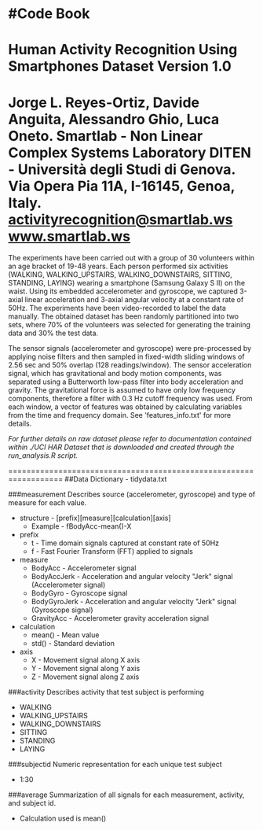 #Code Book
==================================================================
Human Activity Recognition Using Smartphones Dataset
Version 1.0
==================================================================
Jorge L. Reyes-Ortiz, Davide Anguita, Alessandro Ghio, Luca Oneto.
Smartlab - Non Linear Complex Systems Laboratory
DITEN - Università degli Studi di Genova.
Via Opera Pia 11A, I-16145, Genoa, Italy.
activityrecognition@smartlab.ws
www.smartlab.ws
==================================================================
The experiments have been carried out with a group of 30 volunteers within an age bracket of 19-48 years. Each person performed six activities (WALKING, WALKING_UPSTAIRS, WALKING_DOWNSTAIRS, SITTING, STANDING, LAYING) wearing a smartphone (Samsung Galaxy S II) on the waist. Using its embedded accelerometer and gyroscope, we captured 3-axial linear acceleration and 3-axial angular velocity at a constant rate of 50Hz. The experiments have been video-recorded to label the data manually. The obtained dataset has been randomly partitioned into two sets, where 70% of the volunteers was selected for generating the training data and 30% the test data. 

The sensor signals (accelerometer and gyroscope) were pre-processed by applying noise filters and then sampled in fixed-width sliding windows of 2.56 sec and 50% overlap (128 readings/window). The sensor acceleration signal, which has gravitational and body motion components, was separated using a Butterworth low-pass filter into body acceleration and gravity. The gravitational force is assumed to have only low frequency components, therefore a filter with 0.3 Hz cutoff frequency was used. From each window, a vector of features was obtained by calculating variables from the time and frequency domain. See 'features_info.txt' for more details. 

*For further details on raw dataset please refer to documentation contained within ./UCI HAR Dataset that is downloaded and created through the run_analysis.R script.*

==================================================================
##Data Dictionary - tidydata.txt

###measurement
Describes source (accelerometer, gyroscope) and type of measure for each value.
- structure - [prefix][measure][calculation][axis]
  * Example - fBodyAcc-mean()-X
- prefix
  * t - Time domain signals captured at constant rate of 50Hz
  * f - Fast Fourier Transform (FFT) applied to signals
- measure
  * BodyAcc - Accelerometer signal
  * BodyAccJerk - Acceleration and angular velocity "Jerk" signal (Accelerometer signal)
  * BodyGyro - Gyroscope signal
  * BodyGyroJerk - Acceleration and angular velocity "Jerk" signal (Gyroscope signal)
  * GravityAcc - Accelerometer gravity acceleration signal
- calculation
  * mean() - Mean value
  * std() - Standard deviation
- axis
  * X - Movement signal along X axis
  * Y - Movement signal along Y axis
  * Z - Movement signal along Z axis

###activity
Describes activity that test subject is performing
- WALKING
- WALKING_UPSTAIRS
- WALKING_DOWNSTAIRS
- SITTING
- STANDING
- LAYING

###subjectid
Numeric representation for each unique test subject
- 1:30

###average
Summarization of all signals for each measurement, activity, and subject id.
- Calculation used is mean()
